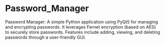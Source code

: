 # Password_Manager
Password Manager: A simple Python application using PyQt5 for managing and encrypting passwords. It leverages Fernet encryption (based on AES) to securely store passwords. Features include adding, viewing, and deleting passwords through a user-friendly GUI.
